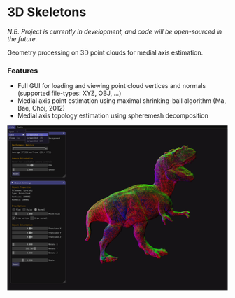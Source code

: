 # 3D Skeletons

_N.B. Project is currently in development, and code will be open-sourced in the future._

Geometry processing on 3D point clouds for medial axis estimation.

### Features
* Full GUI for loading and viewing point cloud vertices and normals (supported file-types: XYZ, OBJ, ...)
* Medial axis point estimation using maximal shrinking-ball algorithm (Ma, Bae, Choi, 2012)
* Medial axis topology estimation using spheremesh decomposition

![alt text](https://github.com/martinmclaren/3D-skeletons/blob/master/preview/ex.png?raw=true)
